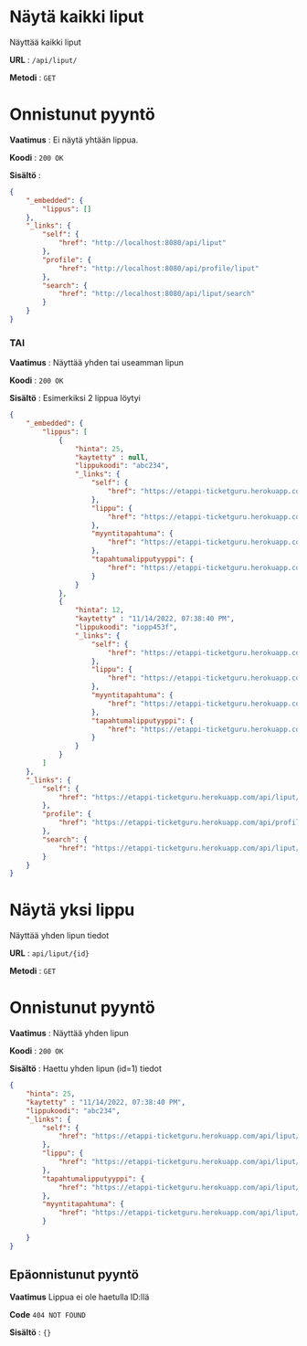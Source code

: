 # Näytä kaikki liput

Näyttää kaikki liput

**URL** : `/api/liput/`

**Metodi** : `GET`

# Onnistunut pyyntö

**Vaatimus** : Ei näytä yhtään lippua.

**Koodi** : `200 OK`

**Sisältö** :
```json
{
    "_embedded": {
        "lippus": []
    },
    "_links": {
        "self": {
            "href": "http://localhost:8080/api/liput"
        },
        "profile": {
            "href": "http://localhost:8080/api/profile/liput"
        },
        "search": {
            "href": "http://localhost:8080/api/liput/search"
        }
    }
}       

```


### TAI

**Vaatimus** : Näyttää yhden tai useamman lipun

**Koodi** : `200 OK`

**Sisältö** : Esimerkiksi 2 lippua löytyi

```json
{
    "_embedded": {
        "lippus": [
            {
                "hinta": 25,
                "kaytetty" : null,
                "lippukoodi": "abc234",
                "_links": {
                    "self": {
                        "href": "https://etappi-ticketguru.herokuapp.com/api/liput/1"
                    },
                    "lippu": {
                        "href": "https://etappi-ticketguru.herokuapp.com/api/liput/1"
                    },
                    "myyntitapahtuma": {
                        "href": "https://etappi-ticketguru.herokuapp.com/api/liput/1/myyntitapahtuma"
                    },
                    "tapahtumalipputyyppi": {
                        "href": "https://etappi-ticketguru.herokuapp.com/api/liput/1/tapahtumalipputyyppi"
                    }
                }
            },
            {
                "hinta": 12,
                "kaytetty" : "11/14/2022, 07:38:40 PM",
                "lippukoodi": "iopp453f",
                "_links": {
                    "self": {
                        "href": "https://etappi-ticketguru.herokuapp.com/api/liput/2"
                    },
                    "lippu": {
                        "href": "https://etappi-ticketguru.herokuapp.com/api/liput/2"
                    },
                    "myyntitapahtuma": {
                        "href": "https://etappi-ticketguru.herokuapp.com/api/liput/2/myyntitapahtuma"
                    },
                    "tapahtumalipputyyppi": {
                        "href": "https://etappi-ticketguru.herokuapp.com/api/liput/2/tapahtumalipputyyppi"
                    }
                }
            }
        ]
    },
    "_links": {
        "self": {
            "href": "https://etappi-ticketguru.herokuapp.com/api/liput/"
        },
        "profile": {
            "href": "https://etappi-ticketguru.herokuapp.com/api/profile/liput"
        },
        "search": {
            "href": "https://etappi-ticketguru.herokuapp.com/api/liput/search"
        }
    }
}
```
# Näytä yksi lippu

Näyttää yhden lipun tiedot

**URL** : `api/liput/{id}`

**Metodi** : `GET`

# Onnistunut pyyntö

**Vaatimus** : Näyttää yhden lipun

**Koodi** : `200 OK`

**Sisältö** : Haettu yhden lipun (id=1) tiedot
```json
{
    "hinta": 25,
    "kaytetty" : "11/14/2022, 07:38:40 PM",
    "lippukoodi": "abc234",
    "_links": {
        "self": {
            "href": "https://etappi-ticketguru.herokuapp.com/api/liput/1"
        },
        "lippu": {
            "href": "https://etappi-ticketguru.herokuapp.com/api/liput/1"
        },
        "tapahtumalipputyyppi": {
            "href": "https://etappi-ticketguru.herokuapp.com/api/liput/1/tapahtumalipputyyppi"
        },
        "myyntitapahtuma": {
            "href": "https://etappi-ticketguru.herokuapp.com/api/liput/1/myyntitapahtuma"
        }

    }
}
```
## Epäonnistunut pyyntö

**Vaatimus** Lippua ei ole haetulla ID:llä

**Code** `404 NOT FOUND`

**Sisältö** : `{}`
